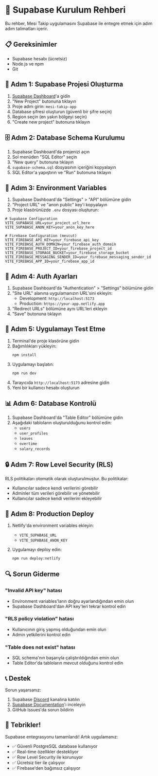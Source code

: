 # 🚀 Supabase Kurulum Rehberi

Bu rehber, Mesi Takip uygulamasını Supabase ile entegre etmek için adım adım talimatları içerir.

## 📋 Gereksinimler

- Supabase hesabı (ücretsiz)
- Node.js ve npm
- Git

## 🔧 Adım 1: Supabase Projesi Oluşturma

1. [Supabase Dashboard](https://supabase.com/dashboard)'a gidin
2. "New Project" butonuna tıklayın
3. Proje adını girin: `mesi-takip-app`
4. Database şifresi oluşturun (güvenli bir şifre seçin)
5. Region seçin (en yakın bölgeyi seçin)
6. "Create new project" butonuna tıklayın

## 🗄️ Adım 2: Database Schema Kurulumu

1. Supabase Dashboard'da projenizi açın
2. Sol menüden "SQL Editor" seçin
3. "New query" butonuna tıklayın
4. `supabase-schema.sql` dosyasının içeriğini kopyalayın
5. SQL Editor'a yapıştırın ve "Run" butonuna tıklayın

## 🔐 Adım 3: Environment Variables

1. Supabase Dashboard'da "Settings" > "API" bölümüne gidin
2. "Project URL" ve "anon public" key'i kopyalayın
3. Proje klasörünüzde `.env` dosyası oluşturun:

```env
# Supabase Configuration
VITE_SUPABASE_URL=your_project_url_here
VITE_SUPABASE_ANON_KEY=your_anon_key_here

# Firebase Configuration (mevcut)
VITE_FIREBASE_API_KEY=your_firebase_api_key
VITE_FIREBASE_AUTH_DOMAIN=your_firebase_auth_domain
VITE_FIREBASE_PROJECT_ID=your_firebase_project_id
VITE_FIREBASE_STORAGE_BUCKET=your_firebase_storage_bucket
VITE_FIREBASE_MESSAGING_SENDER_ID=your_firebase_messaging_sender_id
VITE_FIREBASE_APP_ID=your_firebase_app_id
```

## 🔧 Adım 4: Auth Ayarları

1. Supabase Dashboard'da "Authentication" > "Settings" bölümüne gidin
2. "Site URL" alanına uygulamanızın URL'sini ekleyin:
   - Development: `http://localhost:5173`
   - Production: `https://your-app.netlify.app`
3. "Redirect URLs" bölümüne aynı URL'leri ekleyin
4. "Save" butonuna tıklayın

## 🚀 Adım 5: Uygulamayı Test Etme

1. Terminal'de proje klasörüne gidin
2. Bağımlılıkları yükleyin:
   ```bash
   npm install
   ```
3. Uygulamayı başlatın:
   ```bash
   npm run dev
   ```
4. Tarayıcıda `http://localhost:5173` adresine gidin
5. Yeni bir kullanıcı hesabı oluşturun

## 📊 Adım 6: Database Kontrolü

1. Supabase Dashboard'da "Table Editor" bölümüne gidin
2. Aşağıdaki tabloların oluşturulduğunu kontrol edin:
   - `users`
   - `user_profiles`
   - `leaves`
   - `overtime`
   - `salary_records`

## 🔒 Adım 7: Row Level Security (RLS)

RLS politikaları otomatik olarak oluşturulmuştur. Bu politikalar:
- Kullanıcılar sadece kendi verilerini görebilir
- Adminler tüm verileri görebilir ve yönetebilir
- Kullanıcılar sadece kendi verilerini ekleyebilir

## 🚀 Adım 8: Production Deploy

1. Netlify'da environment variables ekleyin:
   - `VITE_SUPABASE_URL`
   - `VITE_SUPABASE_ANON_KEY`

2. Uygulamayı deploy edin:
   ```bash
   npm run deploy:netlify
   ```

## 🔍 Sorun Giderme

### "Invalid API key" hatası
- Environment variables'ların doğru ayarlandığından emin olun
- Supabase Dashboard'dan API key'leri tekrar kontrol edin

### "RLS policy violation" hatası
- Kullanıcının giriş yapmış olduğundan emin olun
- Admin yetkilerini kontrol edin

### "Table does not exist" hatası
- SQL schema'nın başarıyla çalıştırıldığından emin olun
- Table Editor'da tabloların mevcut olduğunu kontrol edin

## 📞 Destek

Sorun yaşarsanız:
1. Supabase [Discord](https://discord.supabase.com/) kanalına katılın
2. [Supabase Documentation](https://supabase.com/docs)'ı inceleyin
3. GitHub Issues'da sorun bildirin

## 🎉 Tebrikler!

Supabase entegrasyonu tamamlandı! Artık uygulamanız:
- ✅ Güvenli PostgreSQL database kullanıyor
- ✅ Real-time özellikler destekliyor
- ✅ Row Level Security ile korunuyor
- ✅ Ücretsiz tier ile çalışıyor
- ✅ Firebase'den bağımsız çalışıyor
